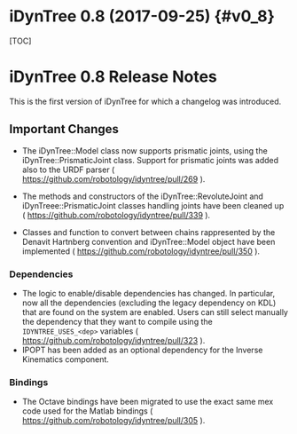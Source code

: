 iDynTree 0.8 (2017-09-25)                                              {#v0_8}
========================

[TOC]

iDynTree 0.8 Release Notes
=========================

This is the first version of iDynTree for which a changelog was introduced. 

Important Changes
-----------------
* The iDynTree::Model class now supports prismatic joints, using the iDynTree::PrismaticJoint class. Support for prismatic joints was added also to the URDF parser ( https://github.com/robotology/idyntree/pull/269 ). 

* The methods and constructors of the iDynTree::RevoluteJoint and iDynTreee::PrismaticJoint classes handling joints have been cleaned up ( https://github.com/robotology/idyntree/pull/339 ).

* Classes and function to convert between chains rappresented by the Denavit Hartnberg convention and iDynTree::Model object have been implemented ( https://github.com/robotology/idyntree/pull/350 ).

### Dependencies

* The logic to enable/disable dependencies has changed. In particular, now all the dependencies (excluding the legacy dependency on KDL)
  that are found on the system are enabled. Users can still select manually the dependency that they want to compile using 
  the `IDYNTREE_USES_<dep>` variables ( https://github.com/robotology/idyntree/pull/323 ).
* IPOPT has been added as an optional dependency for the Inverse Kinematics component.

### Bindings 

* The Octave bindings have been migrated to use the exact same mex code used for the Matlab bindings ( https://github.com/robotology/idyntree/pull/305 ). 
